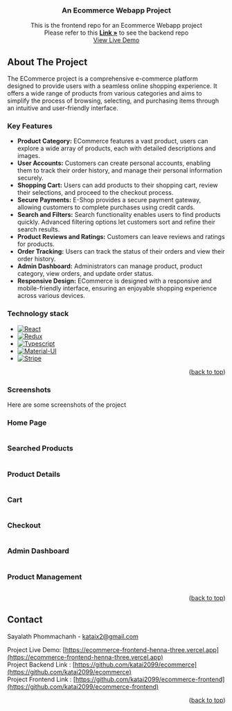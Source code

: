 <a name="readme-top" id="readme-top"></a>
<div align="center">
<h3 align="center">An Ecommerce Webapp Project</h3>
  <p align="center">
    This is the frontend repo for an Ecommerce Webapp project
    <br />
    Please refer to this <a href="https://github.com/katai2099/ecommerce"><strong>Link »</strong></a> to see the backend repo
    <br />
    <a href="https://ecommerce-frontend-henna-three.vercel.app">View Live Demo</a>
  </p>
</div>

<!-- ABOUT THE PROJECT -->

## About The Project

The ECommerce project is a comprehensive e-commerce platform designed to provide users with a seamless online shopping experience. It offers a wide range of products from various categories and aims to simplify the process of browsing, selecting, and purchasing items through an intuitive and user-friendly interface.

### Key Features

* <strong>Product Category:</strong> ECommerce features a vast product, users can explore a wide array of products, each with detailed descriptions and images.
* <strong>User Accounts:</strong> Customers can create personal accounts, enabling them to track their order history, and manage their personal information securely.
* <strong>Shopping Cart:</strong> Users can add products to their shopping cart, review their selections, and proceed to the checkout process.
* <strong>Secure Payments:</strong> E-Shop provides a secure payment gateway, allowing customers to complete purchases using credit cards.
* <strong>Search and Filters:</strong> Search functionality enables users to find products quickly. Advanced filtering options let customers sort and refine their search results.
* <strong>Product Reviews and Ratings:</strong> Customers can leave reviews and ratings for products.
* <strong>Order Tracking:</strong> Users can track the status of their orders and view their order history.
* <strong>Admin Dashboard:</strong> Administrators can manage product, product category, view orders, and update order status.
* <strong>Responsive Design:</strong> ECommerce is designed with a responsive and mobile-friendly interface, ensuring an enjoyable shopping experience across various devices.


### Technology stack

* [![React][react.com]][react-url]
* [![Redux][redux.com]][redux-url]
* [![Typescript][typescript.com]][typescript-url]
* [![Material-UI][material-ui.com]][material-ui-url]
* [![Stripe][Stripe.com]][Stripe-url]


<p align="right">(<a href="#readme-top">back to top</a>)</p>

### Screenshots
Here are some screenshots of the project

<h3>Home Page</h3>
<img src="https://github-production-user-asset-6210df.s3.amazonaws.com/33759748/278906986-dcbc231f-ff52-4090-a790-f46ae311fe0f.png" alt=""/>
<h3>Searched Products</h3>
<img src="https://github.com/katai2099/ecommerce-frontend/assets/33759748/133ba36e-548a-42cb-af4d-951e21d326ed" alt=""/>
<h3>Product Details</h3>
<img src="https://github.com/katai2099/ecommerce-frontend/assets/33759748/0e2901aa-c349-4cb3-9515-be6b183c8ae6" alt=""/>
<h3>Cart</h3>
<img src="https://github.com/katai2099/ecommerce-frontend/assets/33759748/2213c05b-6aa8-4461-83b6-a01653d647d2" alt=""/>
<h3>Checkout</h3>
<img src="https://github.com/katai2099/ecommerce-frontend/assets/33759748/3ee798d5-b76d-4360-86f0-267bc63f1bc0" alt=""/>
<h3>Admin Dashboard</h3>
<img src="https://github.com/katai2099/ecommerce-frontend/assets/33759748/f4989b2f-5c58-442f-8c4a-f4d577eca7c9" alt=""/>
<h3>Product Management</h3>
<img src="https://github.com/katai2099/ecommerce-frontend/assets/33759748/3e42af70-ef55-401d-a896-6ce18e4f1c2c" alt=""/>

<p align="right">(<a href="#readme-top">back to top</a>)</p>

<!-- CONTACT -->

## Contact

Sayalath Phommachanh - kataix2@gmail.com

Project Live Demo: [https://ecommerce-frontend-henna-three.vercel.app](https://ecommerce-frontend-henna-three.vercel.app)
<br/>
Project Backend Link : [https://github.com/katai2099/ecommerce](https://github.com/katai2099/ecommerce)
<br/>
Project Frontend Link : [https://github.com/katai2099/ecommerce-frontend](https://github.com/katai2099/ecommerce-frontend)

<p align="right">(<a href="#readme-top">back to top</a>)</p>

<!-- MARKDOWN LINKS & IMAGES -->
<!-- https://www.markdownguide.org/basic-syntax/#reference-style-links -->

[React.com]: https://img.shields.io/badge/React-61DAFB?style=for-the-badge&logo=react&logoColor=black
[React-url]: https://reactjs.org/
[material-ui.com]: https://img.shields.io/badge/Material--UI-0081CB?style=for-the-badge&logo=mui&logoColor=white
[material-ui-url]: https://material-ui.com/
[redux.com]: https://img.shields.io/badge/Redux-593D88?style=for-the-badge&logo=redux&logoColor=white
[redux-url]: https://redux.js.org/
[typescript.com]: https://img.shields.io/badge/TypeScript-007ACC?style=for-the-badge&logo=typescript&logoColor=white
[typescript-url]: https://www.typescriptlang.org/
[Stripe.com]: https://img.shields.io/badge/Stripe-683D87?style=for-the-badge&logo=stripe&logoColor=white
[Stripe-url]: https://stripe.com/
